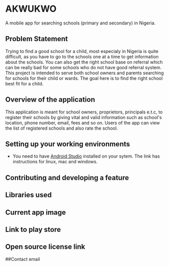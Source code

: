 # AKWUKWO

A mobile app for searching schools (primary and secondary) in Nigeria. 

## Problem Statement

Trying to find a good school for a child, most especialy in Nigeria is quite difficult, as you have to go to the schools one at a time to get information about the schools. You can also get the right school base on referral which can be really bad for some schools who do not have good referral system. This project is intended to serve both school owners and parents searching for schools for their child or wards. The goal here is to find the right school best fit for a  child.

## Overview of the application

This application is meant for school owners, proprietors, principals e.t.c, to register their schools by giving vital and valid information such as school's location, phone number, email, fees and so on. Users of the app can view the list of registered schools and also rate the school.

## Setting up your working environments

+ You need to have [Android Studio](https://developer.android.com/studio/install.html) installed on your sytem. The link has instructions for linux, mac and windows.


## Contributing and developing a feature

## Libraries used
## Current app image
## Link to play store
## Open source license link
##Contact email

